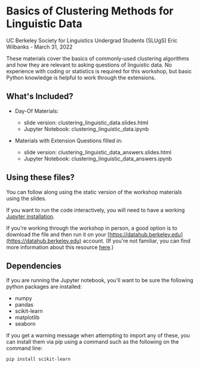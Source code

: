# Basics of Clustering Methods for Linguistic Data

UC Berkeley Society for Linguistics Undergrad Students (SLUgS)
Eric Wilbanks - March 31, 2022

These materials cover the basics of commonly-used clustering algorithms and how they are relevant to asking questions of linguistic data. No experience with coding or statistics is required for this workshop, but basic Python knowledge is helpful to work through the extensions.


## What's Included?
- Day-Of Materials:
	- slide version: clustering_linguistic_data.slides.html
	- Jupyter Notebook: clustering_linguistic_data.ipynb

- Materials with Extension Questions filled in:
	- slide version: clustering_linguistic_data_answers.slides.html
	- Jupyter Notebook: clustering_linguistic_data_answers.ipynb

## Using these files?
You can follow along using the static version of the workshop materials using the slides. 

If you want to run the code interactively, you will need to have a working [Jupyter installation](https://jupyter.org/install).

If you're working through the workshop in person, a good option is to download the file and then run it on your [https://datahub.berkeley.edu](https://datahub.berkeley.edu) account. (If you're not familiar, you can find more information about this resource [here](https://docs.datahub.berkeley.edu/en/latest/users/services.html).)

## Dependencies
If you are running the Jupyter notebook, you'll want to be sure the following python packages are installed:

- numpy
- pandas
- scikit-learn
- matplotlib
- seaborn

If you get a warning message when attempting to import any of these, you can install them via pip using a command such as the following on the command line:

```
pip install scikit-learn
```
